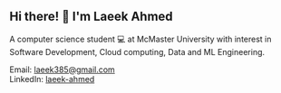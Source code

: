 ## Hi there! 👋 I'm Laeek Ahmed

A computer science student 💻 at McMaster University with interest in Software Development, Cloud computing, Data and ML Engineering.
<!--
Computer Science @ McMaster University  
Aspiring Software & Data Engineer <span style="font-size:50px;">👨‍💻</span>
-->
<!-- > [!IMPORTANT]
> Actively seeking **internship/Co-op** positions in Software Engineering, Data Engineering, and Data Analysis! -->

<!--
---
### Technical Skills 💻
**Languages:**  Python, C/C++, SQL, Bash, Java, TypeScript/JavaScript, HTML/CSS, GraphQL  
**Libs/Frameworks:**  Express with Node.js, React.js, Tkinter, Matplotlib  
**Tools:**  GCP, GitHub, Docker, Terraform, WSL, Linux, MongoDB Atlas, Jupyter, Insomnia/Postman, SQLite  
**Big Data:**  Airflow, Spark, BigQuery, Dbt, Dataproc, Hadoop, Hive, Looker studio
-->  

Email: [laeek385@gmail.com](mailto:laeek385@gmail.com)  
LinkedIn: [laeek-ahmed](https://www.linkedin.com/in/laeek-ahmed-shaikh/)
